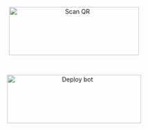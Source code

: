  <div align="center">
  
<a href="https://raganork-qr.herokuapp.com/api"><img align="center" src="/language/replit-scan.png" alt="Scan QR" height="112" width="300" /></a>
<br>
<div>
<br>
  
<a href="https://heroku.com/deploy?template=https://github.com/Afx-Abu/Abuser" target="blank"><img align="center" src="/language/Deploy.png" alt="Deploy bot" height="112" width="310" /></a>
  <div>
<br>

  
<div>
<br>
<br>
